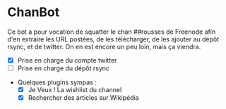 ChanBot
=======

Ce bot a pour vocation de squatter le chan ##rousses de Freenode afin d'en extraire les URL postées, de les télécharger, de les ajouter au dépôt rsync, et de
twitter. On en est encore un peu loin, mais ça viendra.

- [x] Prise en charge du compte twitter
- [ ] Prise en charge du dépôt rsync
- Quelques plugins sympas :
    - [x] Je Veux ! La wishlist du channel
    - [x] Rechercher des articles sur Wikipédia
